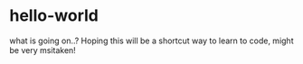 # hello-world
what is going on..?
Hoping this will be a shortcut way to learn to code, might be very msitaken!

